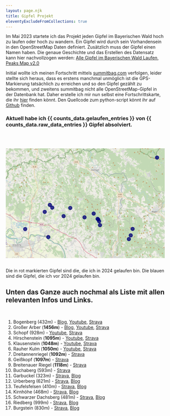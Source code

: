 ```yaml
---
layout: page.njk
title: Gipfel Projekt
eleventyExcludeFromCollections: true
---
```


Im Mai 2023 startete ich das Projekt jeden Gipfel im Bayerischen Wald hoch zu laufen oder hoch zu wandern. Ein Gipfel wird durch sein Vorhandensein in den OpenStreetMap Daten definiert. Zusätzlich muss der Gipfel einen Namen haben. Die genaue Geschichte und das Erstellen des Datensatz kann hier nachvollzogen werden: [Alle Gipfel im Bayerischen Wald Laufen](/posts/2023-05-06-Alle-Gipfel-im-bayerischen-Wald), [Peaks Map v2.0](/posts/2024/2024-03-15-Peak_Map_Script_v2)

Initial wollte ich meinen Fortschritt mittels [summitbag.com](summitbag.com) verfolgen, leider stellte sich heraus, dass es erstens manchmal unmöglich ist die GPS-Markierung tatsächlich zu erreichen und so den Gipfel gezählt zu bekommen, und zweitens summitbag nicht alle OpenStreetMap-Gipfel in der Datenbank hat. Daher erstelle ich mir nun selbst eine Fortschrittskarte, die ihr <a href='https://raincastle.blog/assets/peaks_progress.html' data-umami-event="peaks_map">hier</a> finden könnt. Den Quellcode zum python-script könnt ihr auf <a href='https://github.com/johndillinger15/Peaks_Project_Map' class='external' target='_blank' rel='noopener' data-umami-event="github">Github</a> finden.

<h3 class="font-bold">Aktuell habe ich {{ counts_data.gelaufen_entries }} von {{ counts_data.raw_data_entries }} Gipfel absolviert.</h3><br><br>

[<img src='/assets/images/2024/progress_240422.png' class='w-4/5' data-umami-event="peaks_map" align='center'/>](/assets/images/2024/progress_240422.png)<br><br>

Die in rot markierten Gipfel sind die, die ich in 2024 gelaufen bin. Die blauen sind die Gipfel, die ich vor 2024 gelaufen bin.

## Unten das Ganze auch nochmal als Liste mit allen relevanten Infos und Links.

<br>

1.  Bogenberg (432m) -
    [Blog](/posts/2022-03-09-trailrunning-am-bogenberg),
    <a href='https://www.youtube.com/watch?v=Jads8edKb_8&t=3s' class='external' target='_blank' rel='noopener'>Youtube</a>,
    <a href='https://www.strava.com/activities/6771492971' class='external' target='_blank' rel='noopener'>Strava</a>
2.  Großer Arber (**1456m**) -
    [Blog](/posts/2020-07-09-corona-aerob-fokus-und-ersatzwettkaempfe),
    <a href='https://youtu.be/W4YSJA2AR10' class='external' target='_blank' rel='noopener'>Youtube</a>,
    <a href='https://www.strava.com/activities/3726015438' class='external' target='_blank' rel='noopener'>Strava</a>
3.  Schopf (928m) -
    <a href='https://youtu.be/6_o4I1SRyh8' class='external' target='_blank' rel='noopener'>Youtube</a>,
    <a href='https://www.strava.com/activities/3759672769' class='external' target='_blank' rel='noopener'>Strava</a>
4.  Hirschenstein (**1095m**) -
    <a href='https://youtu.be/6_o4I1SRyh8' class='external' target='_blank' rel='noopener'>Youtube</a>,
    <a href='https://www.strava.com/activities/3759672769' class='external' target='_blank' rel='noopener'>Strava</a>
5.  Klausenstein (**1048m**) -
    <a href='https://youtu.be/6_o4I1SRyh8' class='external' target='_blank' rel='noopener'>Youtube</a>,
    <a href='https://www.strava.com/activities/3759672769' class='external' target='_blank' rel='noopener'>Strava</a>
6.  Rauher Kulm (**1050m**) -
    <a href='https://youtu.be/6_o4I1SRyh8' class='external' target='_blank' rel='noopener'>Youtube</a>,
    <a href='https://www.strava.com/activities/3759672769' class='external' target='_blank' rel='noopener'>Strava</a>
7.  Dreitannenriegel (**1092m**) -
    <a href='https://www.strava.com/activities/4052539067' class='external' target='_blank' rel='noopener'>Strava</a>
8.  Geißkopf (**1097m**) -
    <a href='https://www.strava.com/activities/4052539067' class='external' target='_blank' rel='noopener'>Strava</a>
9.  Breitenauer Riegel (**1118m**) -
    <a href='https://www.strava.com/activities/4052539067' class='external' target='_blank' rel='noopener'>Strava</a>
10. Buchaberg (593m) -
    <a href='https://www.strava.com/activities/7289236773' class='external' target='_blank' rel='noopener'>Strava</a>
11. Garbuckel (323m) -
    <a href='https://www.strava.com/activities/9186441198' class='external' target='_blank' rel='noopener'>Strava</a>,
    [Blog](/posts/2023-06-02-Gipfel-11-Garbuckel)
12. Urberberg (621m) -
    <a href='https://www.strava.com/activities/9243414805' class='external' target='_blank' rel='noopener'>Strava</a>,
    [Blog](/posts/2023-06-11-Gipfel-12-Urberberg)
13. Teufelsfelsen (410m) -
    <a href='https://www.strava.com/activities/9637744036' class='external' target='_blank' rel='noopener'>Strava</a>,
    [Blog](/posts/2023-08-13-Teufelsfelsen)
14. Kirnhöhe (468m) -
    <a href='https://www.strava.com/activities/9637744036' class='external' target='_blank' rel='noopener'>Strava</a>,
    [Blog](/posts/2023-08-13-Teufelsfelsen)
15. Schwarzer Dachsberg (481m) -
    <a href='https://www.strava.com/activities/9637744036' class='external' target='_blank' rel='noopener'>Strava</a>,
    [Blog](/posts/2023-08-13-Teufelsfelsen)
16. Riedberg (999m) - <a href='https://www.strava.com/activities/9909896815' class='external' target='_blank' rel='noopener'>Strava</a>,
    [Blog](/posts/2023-09-25-riedberg-burgstein)
17. Burgstein (830m) - <a href='https://www.strava.com/activities/9909896815' class='external' target='_blank' rel='noopener'>Strava</a>,
    [Blog](/posts/2023-09-25-riedberg-burgstein)
